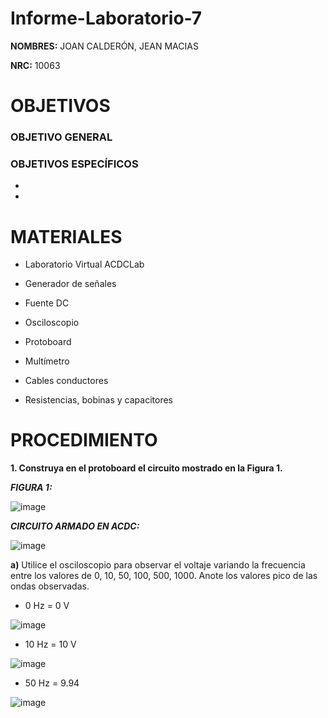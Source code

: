 # Informe-Laboratorio-7

**NOMBRES:** JOAN CALDERÓN, JEAN MACIAS

**NRC:** 10063

# **OBJETIVOS**

### **OBJETIVO GENERAL**

### **OBJETIVOS ESPECÍFICOS**

* 

*

# **MATERIALES**

* Laboratorio Virtual ACDCLab

* Generador de señales

* Fuente DC

* Osciloscopio

* Protoboard

* Multímetro

* Cables conductores

* Resistencias, bobinas y capacitores

# **PROCEDIMIENTO**

**1. Construya en el protoboard el circuito mostrado en la Figura 1.**

***FIGURA 1:***

![image](https://user-images.githubusercontent.com/116774235/217982009-f376e51d-5aa6-405a-9254-c28deacbbf40.png)

***CIRCUITO ARMADO EN ACDC:***

![image](https://user-images.githubusercontent.com/116774235/217982223-9d8b1035-6219-4c6e-b5ac-8429999a6287.png)

**a)** Utilice el osciloscopio para observar el voltaje  variando la frecuencia entre los valores de 0, 10, 50, 100, 500, 1000. Anote los valores pico de las ondas observadas.

* 0 Hz = 0 V

![image](https://user-images.githubusercontent.com/116774235/218015118-7dc60c6c-7e76-4f3a-b7c6-6d2a08762c6f.png)

* 10 Hz = 10 V

![image](https://user-images.githubusercontent.com/116774235/218019700-2a27c087-9c46-487b-9e6b-4e6c05cc3aba.png)

* 50 Hz = 9.94

![image](https://user-images.githubusercontent.com/116774235/218019979-45620308-2b3e-407b-9883-3917b38de7f7.png)
